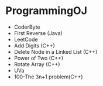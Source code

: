 # ProgrammingOJ
- CoderByte
 - First Reverse (Java)
- LeetCode
 - Add Digits (C++)
 - Delete Node in a Linked List (C++)
 - Power of Two (C++)
 - Rotate Array (C++)
- UVa
 - 100-The 3n+1 problem(C++)
